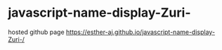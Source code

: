# javascript-name-display-Zuri-

hosted github page
https://esther-aj.github.io/javascript-name-display-Zuri-/
